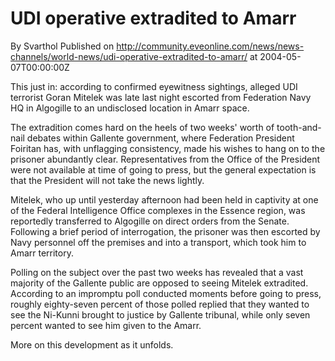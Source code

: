 # UDI operative extradited to Amarr
By Svarthol
Published on http://community.eveonline.com/news/news-channels/world-news/udi-operative-extradited-to-amarr/ at 2004-05-07T00:00:00Z

This just in: according to confirmed eyewitness sightings, alleged UDI terrorist Goran Mitelek was late last night escorted from Federation Navy HQ in Algogille to an undisclosed location in Amarr space.  
  
The extradition comes hard on the heels of two weeks' worth of tooth-and-nail debates within Gallente government, where Federation President Foiritan has, with unflagging consistency, made his wishes to hang on to the prisoner abundantly clear. Representatives from the Office of the President were not available at time of going to press, but the general expectation is that the President will not take the news lightly.  
  
Mitelek, who up until yesterday afternoon had been held in captivity at one of the Federal Intelligence Office complexes in the Essence region, was reportedly transferred to Algogille on direct orders from the Senate. Following a brief period of interrogation, the prisoner was then escorted by Navy personnel off the premises and into a transport, which took him to Amarr territory.  
  
Polling on the subject over the past two weeks has revealed that a vast majority of the Gallente public are opposed to seeing Mitelek extradited. According to an impromptu poll conducted moments before going to press, roughly eighty-seven percent of those polled replied that they wanted to see the Ni-Kunni brought to justice by Gallente tribunal, while only seven percent wanted to see him given to the Amarr.  
  
More on this development as it unfolds.

